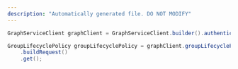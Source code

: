 ```yaml
---
description: "Automatically generated file. DO NOT MODIFY"
---
```

<!-- markdownlint-disable MD041 -->

```java
GraphServiceClient graphClient = GraphServiceClient.builder().authenticationProvider( authProvider ).buildClient();

GroupLifecyclePolicy groupLifecyclePolicy = graphClient.groupLifecyclePolicies("{id}")
    .buildRequest()
    .get();
```
